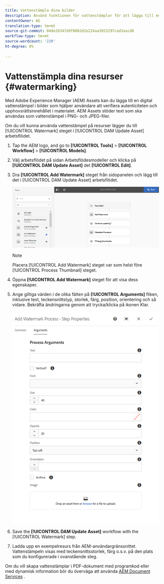 ```yaml
---
title: Vattenstämpla dina bilder
description: Använd funktionen för vattenstämplar för att lägga till en digital vattenstämpel i PNG- OCH JPEG-bilder.
contentOwner: AG
translation-type: tm+mt
source-git-commit: 04de28347ddf0082d2e224aa3853297cad3aacd8
workflow-type: tm+mt
source-wordcount: '220'
ht-degree: 0%

---
```



# Vattenstämpla dina resurser {#watermarking}

Med Adobe Experience Manager (AEM) Assets kan du lägga till en digital vattenstämpel i bilder som hjälper användare att verifiera autenticiteten och upphovsrättsinnehållet i materialet. AEM Assets stöder text som ska användas som vattenstämpel i PNG- och JPEG-filer.

Om du vill kunna använda vattenstämpel på resurser lägger du till [!UICONTROL Watermark] steget i [!UICONTROL DAM Update Asset] arbetsflödet.

1. Tap the AEM logo, and go to **[!UICONTROL Tools]** > **[!UICONTROL Workflow]** > **[!UICONTROL Models]**.
1. Välj arbetsflödet på sidan Arbetsflödesmodeller och klicka på **[!UICONTROL DAM Update Asset]** det **[!UICONTROL Edit]**.

1. Dra **[!UICONTROL Add Watermark]** steget från sidopanelen och lägg till det i [!UICONTROL DAM Update Asset] arbetsflödet.

   ![Lägg till vattenstämpelsteg i arbetsflödet för DAM-uppdateringsresurser](assets/add_watermark_step_aem_assets.png)

   >[!NOTE]
   >
   >Placera [!UICONTROL Add Watermark] steget var som helst före [!UICONTROL Process Thumbnail] steget.

1. Öppna **[!UICONTROL Add Watermark]** steget för att visa dess egenskaper.
1. Ange giltiga värden i de olika fälten på **[!UICONTROL Arguments]** fliken, inklusive text, teckensnittstyp, storlek, färg, position, orientering och så vidare. Bekräfta ändringarna genom att trycka/klicka på ikonen Klar.

   ![Ange argumenten i steget Lägg till vattenstämpel i Resurser](assets/arguments_add_watermark_aem_assets.png)

1. Save the **[!UICONTROL DAM Update Asset]** workflow with the [!UICONTROL Watermark] step.
1. Ladda upp en exempelresurs från AEM-användargränssnittet. Vattenstämpeln visas med teckensnittsstorlek, färg o.s.v. på den plats som du konfigurerade i ovanstående steg.

Om du vill skapa vattenstämplar i PDF-dokument med programkod eller med dynamisk information bör du överväga att använda [AEM Document Services](/help/forms/using/overview-aem-document-services.md) .
